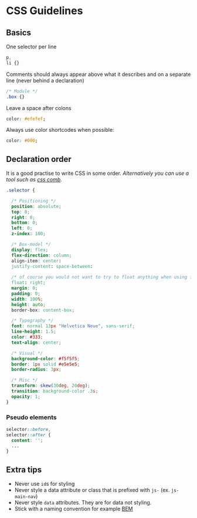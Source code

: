 # CSS Guidelines

## Basics

One selector per line

```css
p,
li {}
```

Comments should always appear above what it describes and on a separate line (never behind a declaration)

```css
/* Module */
.box {}
```

Leave a space after colons

```css
color: #efefef;
```

Always use color shortcodes when possible:

```css
color: #000;
```

## Declaration order

It is a good practise to write CSS in some order. 
_Alternatively you can use a tool such as [css comb](http://csscomb.com/)._ 

```css
.selector {

  /* Positioning */
  position: absolute;
  top: 0;
  right: 0;
  bottom: 0;
  left: 0;
  z-index: 100;

  /* Box-model */
  display: flex;
  flex-direction: column;
  align-item: center:
  justify-content: space-between:
  
  /* of course you would not want to try to float anything when using flexbox ;) */
  float: right;
  margin: 0;
  padding: 0;
  width: 100%;
  height: auto;
  border-box: content-box;

  /* Typography */
  font: normal 13px "Helvetica Neue", sans-serif;
  line-height: 1.5;
  color: #333;
  text-align: center;

  /* Visual */
  background-color: #f5f5f5;
  border: 1px solid #e5e5e5;
  border-radius: 3px;

  /* Misc */
  transform: skew(30deg, 20deg);
  transition: background-color .3s;
  opacity: 1;
}
```

### Pseudo elements

```css
selector::before, 
selector::after {
  content: '';
  ...
}
```

## Extra tips

- Never use `id`s for styling
- Never style a data attribute or class that is prefixed with `js-` (ex. `js-main-nav`)
- Never style `data` attributes. They are for data not styling.
- Stick with a naming convention for example [BEM](http://getbem.com/naming/)
